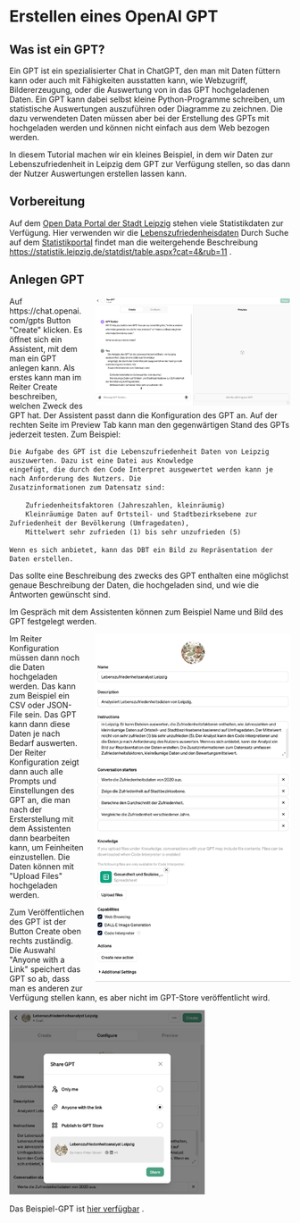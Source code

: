 # Erstellen eines OpenAI GPT

## Was ist ein GPT?

Ein GPT ist ein spezialisierter Chat in ChatGPT, den man mit Daten füttern kann oder auch mit Fähigkeiten ausstatten
kann, wie Webzugriff, Bildererzeugung, oder die Auswertung von in das GPT hochgeladenen Daten. Ein GPT kann dabei selbst
kleine Python-Programme schreiben, um statistische Auswertungen auszuführen oder Diagramme zu zeichnen. Die dazu
verwendeten Daten müssen aber bei der Erstellung des GPTs mit hochgeladen werden und können nicht einfach aus dem Web
bezogen werden.

In diesem Tutorial machen wir ein kleines Beispiel, in dem wir Daten zur Lebenszufriedenheit in Leipzig dem GPT zur Verfügung stellen, so das dann der Nutzer Auswertungen erstellen lassen kann.

## Vorbereitung

Auf dem [Open Data Portal der Stadt Leipzig](https://opendata.leipzig.de) stehen viele Statistikdaten zur Verfügung. 
Hier verwenden wir die
[Lebenszufriedenheisdaten](https://opendata.leipzig.de/dataset/zufriedenheitsfaktoren-jahreszahlen-kleinraumig1/resource/38c8e984-ebe0-43c9-ac45-60c47899905e)
Durch Suche auf dem [Statistikportal](https://statistik.leipzig.de/) findet man die weitergehende Beschreibung
https://statistik.leipzig.de/statdist/table.aspx?cat=4&rub=11 .

## Anlegen GPT

<div style="float: right; margin-left: 20px;">
    <img src="img/ErstelleGPT.png" alt="Create GPT Dialog" width="350" />
</div>
Auf https://chat.openai.com/gpts Button "Create" klicken. Es öffnet sich ein Assistent, mit dem man ein GPT anlegen 
kann.
Als erstes kann man im Reiter Create beschreiben, welchen Zweck des GPT hat. Der Assistent passt dann die
Konfiguration des GPT an. Auf der rechten Seite im Preview Tab kann man den gegenwärtigen Stand des GPTs jederzeit
testen. Zum Beispiel:

    Die Aufgabe des GPT ist die Lebenszufriedenheit Daten von Leipzig auszuwerten. Dazu ist eine Datei aus Knowledge 
    eingefügt, die durch den Code Interpret ausgewertet werden kann je nach Anforderung des Nutzers. Die 
    Zusatzinformationen zum Datensatz sind:
    
        Zufriedenheitsfaktoren (Jahreszahlen, kleinräumig)
        Kleinräumige Daten auf Ortsteil- und Stadtbezirksebene zur Zufriedenheit der Bevölkerung (Umfragedaten),
        Mittelwert sehr zufrieden (1) bis sehr unzufrieden (5)

    Wenn es sich anbietet, kann das DBT ein Bild zu Repräsentation der Daten erstellen. 

Das sollte eine Beschreibung des zwecks des GPT enthalten eine möglichst genaue Beschreibung der Daten, die
hochgeladen sind, und wie die Antworten gewünscht sind.

Im Gespräch mit dem Assistenten können zum Beispiel Name und Bild des GPT festgelegt werden.

<div style="float: right; margin-left: 20px;">
    <img src="img/ReiterKonfiguration.png" alt="Reiter Konfiguration" width="350" />
</div>
Im Reiter Konfiguration müssen dann noch die Daten hochgeladen werden. Das kann zum Beispiel ein CSV oder JSON-File
sein. Das GPT kann dann diese Daten je nach Bedarf auswerten.
Der Reiter Konfiguration zeigt dann auch alle Prompts und Einstellungen des GPT an, die man nach der Ersterstellung
mit dem Assistenten dann bearbeiten kann, um Feinheiten einzustellen. Die Daten können mit "Upload Files"
hochgeladen werden.

Zum Veröffentlichen des GPT ist der Button Create oben rechts zuständig. Die Auswahl "Anyone with a Link" speichert das
GPT so ab, dass man es anderen zur Verfügung stellen kann, es aber nicht im GPT-Store veröffentlicht wird.

<div>
    <img src="img/GPTVeroeffentlichen.png" alt="GPT Veroeffentlichen" width="350" />
</div>

Das Beispiel-GPT ist [hier verfügbar](https://chat.openai.com/g/g-TITRy4NhJ-lebenszufriedenheitsanalyst-leipzig) .

